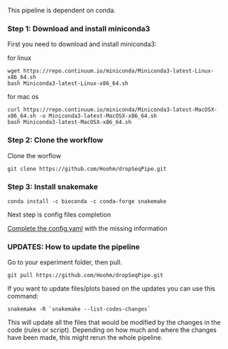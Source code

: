 This pipeline is dependent on conda.

### Step 1: Download and install miniconda3
First you need to download and install miniconda3:

for linux
```
wget https://repo.continuum.io/miniconda/Miniconda3-latest-Linux-x86_64.sh
bash Miniconda3-latest-Linux-x86_64.sh
```

for mac os
```
curl https://repo.continuum.io/miniconda/Miniconda3-latest-MacOSX-x86_64.sh -o Miniconda3-latest-MacOSX-x86_64.sh
bash Miniconda3-latest-MacOSX-x86_64.sh
```


### Step 2: Clone the workflow

Clone the worflow
```
git clone https://github.com/Hoohm/dropSeqPipe.git
```

### Step 3: Install snakemake

```
conda install -c bioconda -c conda-forge snakemake
```
 
Next step is config files completion

[Complete the config.yaml](https://github.com/Hoohm/dropSeqPipe/wiki/Create-config-files) with the missing information

### UPDATES: How to update the pipeline

Go to your experiment folder, then pull.
```
git pull https://github.com/Hoohm/dropSeqPipe.git
```

If you want to update files/plots based on the updates you can use this command:
```
snakemake -R `snakemake --list-codes-changes`
```
This will update all the files that would be modified by the changes in the code (rules or script). Depending on how much and where the changes have been made, this might rerun the whole pipeline.